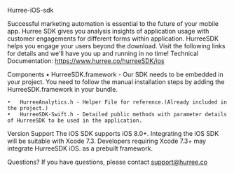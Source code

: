 Hurree-iOS-sdk

Successful marketing automation is essential to the future of your mobile app. Hurree SDK gives you analysis insights of application usage with customer engagements for different forms within application. HurreeSDK helps you engage your users beyond the download. Visit the following links for details and we'll have you up and running in no time!
Technical Documentation:    https://www.hurree.co/hurreeSDK/ios

Components
	•	HurreeSDK.framework -  Our SDK needs to be embedded in your project.
         You need to follow the manual installation steps by adding the HurreeSDK.framework in your bundle. 

	•	HurreeAnalytics.h - Helper File for reference.(Already included in the project.)
	•	HurreeSDK-Swift.h - Detailed public methods with parameter details of HurreeSDK to be used in the application.


Version Support
The iOS SDK supports iOS 8.0+.
Integrating the iOS SDK will be suitable with Xcode 7.3. Developers requiring Xcode 7.3+ may integrate HurreeSDK iOS.
 as a prebuilt framework.

Questions?
If you have questions, please contact support@hurree.co
